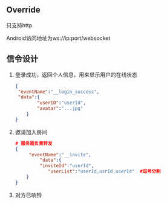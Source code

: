 
## Override

只支持http

Android访问地址为ws://ip:port/websocket



## 信令设计

 

1. 登录成功，返回个人信息，用来显示用户的在线状态

   ```json
   {
   	"eventName":"__login_success",
   	"data":{
           "userID":"userId",
           "avatar":"...jpg"
       }
   }
   ```

   

2. 邀请加入房间

   ```json
   # 服务器负责转发
   {
       	"eventName":"__invite",
      	 	"data":{
       		"inviteId":"userId",
               "userList":"userId,usrId,userId"  #逗号分割
       }
   }
   ```

3. 对方已响铃

   ```json
   
   ```

   

































